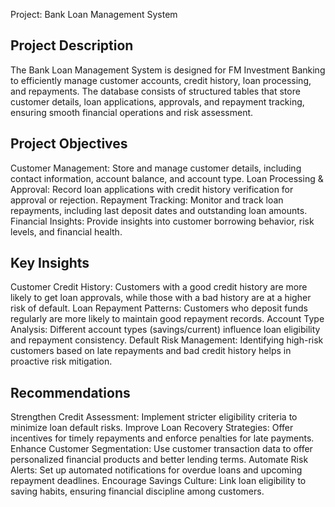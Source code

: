 Project: Bank Loan Management System
## Project Description
The Bank Loan Management System is designed for FM Investment Banking to efficiently manage customer accounts, credit history, loan processing, and repayments. The database consists of structured tables that store customer details, loan applications, approvals, and repayment tracking, ensuring smooth financial operations and risk assessment.

## Project Objectives
Customer Management: Store and manage customer details, including contact information, account balance, and account type.
Loan Processing & Approval: Record loan applications with credit history verification for approval or rejection.
Repayment Tracking: Monitor and track loan repayments, including last deposit dates and outstanding loan amounts.
Financial Insights: Provide insights into customer borrowing behavior, risk levels, and financial health.

## Key Insights
Customer Credit History: Customers with a good credit history are more likely to get loan approvals, while those with a bad history are at a higher risk of default.
Loan Repayment Patterns: Customers who deposit funds regularly are more likely to maintain good repayment records.
Account Type Analysis: Different account types (savings/current) influence loan eligibility and repayment consistency.
Default Risk Management: Identifying high-risk customers based on late repayments and bad credit history helps in proactive risk mitigation.

## Recommendations
Strengthen Credit Assessment: Implement stricter eligibility criteria to minimize loan default risks.
Improve Loan Recovery Strategies: Offer incentives for timely repayments and enforce penalties for late payments.
Enhance Customer Segmentation: Use customer transaction data to offer personalized financial products and better lending terms.
Automate Risk Alerts: Set up automated notifications for overdue loans and upcoming repayment deadlines.
Encourage Savings Culture: Link loan eligibility to saving habits, ensuring financial discipline among customers.



